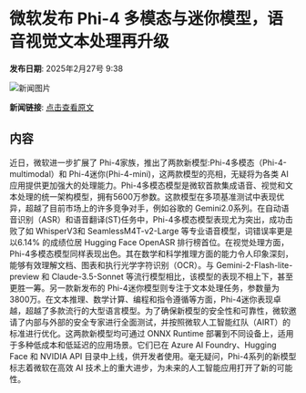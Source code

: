 # 微软发布 Phi-4 多模态与迷你模型，语音视觉文本处理再升级

**发布日期**: 2025年2月27号 9:38

![新闻图片](https://pic.chinaz.com/picmap/thumb/202307211343352678_2.jpg)

**新闻链接**: [点击查看原文](https://www.aibase.com/zh/news/15766)

## 内容

近日，微软进一步扩展了 Phi-4家族，推出了两款新模型:Phi-4多模态（Phi-4-multimodal）和 Phi-4迷你(Phi-4-mini)，这两款模型的亮相，无疑将为各类 AI 应用提供更加强大的处理能力。Phi-4多模态模型是微软首款集成语音、视觉和文本处理的统一架构模型，拥有5600万参数。这款模型在多项基准测试中表现优异，超越了目前市场上的许多竞争对手，例如谷歌的 Gemini2.0系列。在自动语音识别（ASR）和语音翻译(ST)任务中，Phi-4多模态模型表现尤为突出，成功击败了如 WhisperV3和 SeamlessM4T-v2-Large 等专业语音模型，词错误率更是以6.14% 的成绩位居 Hugging Face OpenASR 排行榜首位。在视觉处理方面，Phi-4多模态模型同样表现出色。其在数学和科学推理方面的能力令人印象深刻，能够有效理解文档、图表和执行光学字符识别（OCR）。与 Gemini-2-Flash-lite-preview 和 Claude-3.5-Sonnet 等流行模型相比，该模型的表现不相上下，甚至更胜一筹。另一款新发布的 Phi-4迷你模型则专注于文本处理任务，参数量为3800万。在文本推理、数学计算、编程和指令遵循等方面，Phi-4迷你表现卓越，超越了多款流行的大型语言模型。为了确保新模型的安全性和可靠性，微软邀请了内部与外部的安全专家进行全面测试，并按照微软人工智能红队（AIRT）的标准进行优化。这两款新模型均可通过 ONNX Runtime 部署到不同设备上，适用于多种低成本和低延迟的应用场景。它们已在 Azure AI Foundry、Hugging Face 和 NVIDIA API 目录中上线，供开发者使用。毫无疑问，Phi-4系列的新模型标志着微软在高效 AI 技术上的重大进步，为未来的人工智能应用打开了新的可能性。
